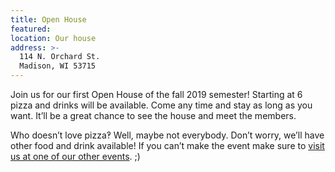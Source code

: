```yaml
---
title: Open House
featured:
location: Our house
address: >-
  114 N. Orchard St.
  Madison, WI 53715
---
```


Join us for our first Open House of the fall 2019 semester! Starting at 6 pizza and drinks will be available. Come any time and stay as long as you want. It’ll be a great chance to see the house and meet the members.
<!-- More -->
Who doesn’t love pizza‽ Well, maybe not everybody. Don’t worry, we’ll have other food and drink available! If you can’t make the event make sure to [visit us at one of our other events]({{site.baseurl}}/events). ;)
